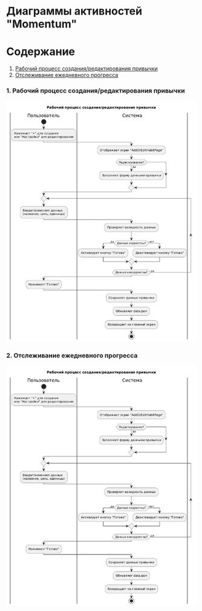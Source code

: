 # Диаграммы активностей "Momentum"

# Содержание
1. [Рабочий процесс создания/редактирования привычки](#1)
2. [Отслеживание ежедневного прогресса](#2)

### 1. Рабочий процесс создания/редактирования привычки<a name="1"></a>

![Рабочий процесс создания/редактирования привычки](https://github.com/Chawotto/Momentum/blob/5de0b49cd96c04ac4fc9675b6a613f6704b411e2/diagrams/Images/activity_edit_habit.png)

### 2. Отслеживание ежедневного прогресса<a name="2"></a>

![Отслеживание ежедневного прогресса](https://github.com/Chawotto/Momentum/blob/ceedfab3d756883f70df557cd29aafc401a9040f/diagrams/Images/activity_edit_habit.png)
